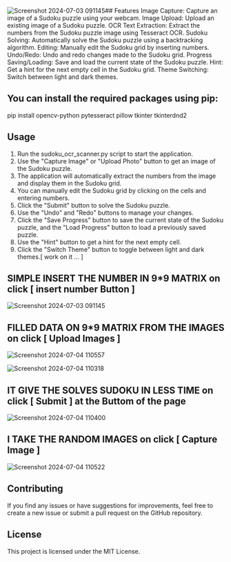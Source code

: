 ![Screenshot 2024-07-03 091145](https://github.com/shantanu2002git/SudokuScanner/assets/135010107/f0cfa654-e41e-4ba5-b503-305c4753be58)## Features
Image Capture: Capture an image of a Sudoku puzzle using your webcam.
Image Upload: Upload an existing image of a Sudoku puzzle.
OCR Text Extraction: Extract the numbers from the Sudoku puzzle image using Tesseract OCR.
Sudoku Solving: Automatically solve the Sudoku puzzle using a backtracking algorithm.
Editing: Manually edit the Sudoku grid by inserting numbers.
Undo/Redo: Undo and redo changes made to the Sudoku grid.
Progress Saving/Loading: Save and load the current state of the Sudoku puzzle.
Hint: Get a hint for the next empty cell in the Sudoku grid.
Theme Switching: Switch between light and dark themes.

## You can install the required packages using pip:
pip install opencv-python pytesseract pillow tkinter tkinterdnd2

## Usage
1. Run the sudoku_ocr_scanner.py script to start the application.
2. Use the "Capture Image" or "Upload Photo" button to get an image of the Sudoku puzzle.
3. The application will automatically extract the numbers from the image and display them in the Sudoku grid.
4. You can manually edit the Sudoku grid by clicking on the cells and entering numbers.
5. Click the "Submit" button to solve the Sudoku puzzle.
6. Use the "Undo" and "Redo" buttons to manage your changes.
7. Click the "Save Progress" button to save the current state of the Sudoku puzzle, and the "Load Progress" button to load a previously saved puzzle.
8. Use the "Hint" button to get a hint for the next empty cell.
9. Click the "Switch Theme" button to toggle between light and dark themes.[ work on it ... ]



## SIMPLE INSERT THE NUMBER IN 9*9 MATRIX on click [ insert number Button ]

![Screenshot 2024-07-03 091145](https://github.com/shantanu2002git/SudokuScanner/assets/135010107/98c991ef-d507-477b-ae4a-fe15bf1b85c7)

## FILLED DATA ON 9*9 MATRIX FROM THE IMAGES on click [ Upload Images ]

![Screenshot 2024-07-04 110557](https://github.com/shantanu2002git/SudokuScanner/assets/135010107/1e3ecff6-d4a0-49ae-9ba3-f47023a25c18)


![Screenshot 2024-07-04 110318](https://github.com/shantanu2002git/SudokuScanner/assets/135010107/7b8e7ba7-f3f9-4098-9a42-5d4c8e15160b)

## IT GIVE THE SOLVES SUDOKU IN LESS TIME on click [ Submit ] at the Buttom of the page

![Screenshot 2024-07-04 110400](https://github.com/shantanu2002git/SudokuScanner/assets/135010107/e476b763-9102-4e93-8761-ba2128547d9b)


## I TAKE THE RANDOM IMAGES on click [ Capture Image ]

![Screenshot 2024-07-04 110522](https://github.com/shantanu2002git/SudokuScanner/assets/135010107/42df7600-d092-4d8d-a924-412256ee5cda)





## Contributing
If you find any issues or have suggestions for improvements, feel free to create a new issue or submit a pull request on the GitHub repository.

## License
This project is licensed under the MIT License.
